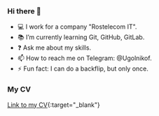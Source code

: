 ### Hi there 👋

- 💻 I work for a company "Rostelecom IT".
- 📚 I’m currently learning Git, GitHub, GitLab.
- ❓ Ask me about my skills.
- 📫 How to reach me on Telegram: @Ugolnikof.
- ⚡ Fun fact: I can do a backflip, but only once.

### My CV

[Link to my CV](https://drive.google.com/file/d/1JLaxdW-T-wZlzolZ16FENsTm3_CqfD_W/view?usp=sharing){:target="\_blank"}
